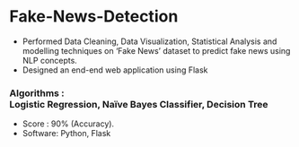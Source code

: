 # Fake-News-Detection
- Performed Data Cleaning, Data Visualization, Statistical Analysis and modelling techniques on ‘Fake News’ dataset to predict fake news using NLP concepts.
- Designed an end-end web application using Flask

### Algorithms : <br> Logistic Regression, Naïve Bayes Classifier, Decision Tree <br>
- Score : 90% (Accuracy).
- Software: Python, Flask

